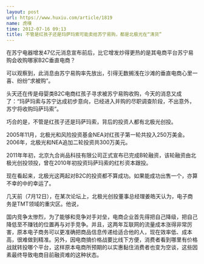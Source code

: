 ```yaml
---
layout: post
url: https://www.huxiu.com/article/1819
name: 虎嗅
time: 2012-07-16 09:13
title: 不管是红孩子还是玛萨玛索可能卖给苏宁易购，都是北极光在“清货”
---
```

在苏宁电器增发47亿元消息宣布前后，比它增发炒得更热的是其电商平台苏宁易购会收购哪家B2C垂直电商？

可以观察到，此消息由苏宁易购率先放出，引得无数搁浅在沙滩的垂直电商心里一喜、纷纷“求被购”。

头天还在传是母婴类B2C电商红孩子寻求被苏宁易购收购，今天的消息又成了：“玛萨玛索与苏宁达成初步意向，已经进入并购的尽职调查阶段，不出意外，苏宁将收购玛萨玛索”。

巧合的是，不管是红孩子还是玛萨玛索，背后的投资人都有北极光创投。

2005年11月，北极光和风险投资基金NEA对红孩子第一轮共投入250万美金。2006年，北极光和NEA追加二轮投资共300万美元。

2011年年初，北京九合尚品科技有限公司正式宣布已完成B轮融资，该轮融资由北极光创投领投，曾在2010年初投资玛萨玛索的红杉资本跟投。

现在看起来，北极光这两起对B2C的投资都不算成功。如果能成功出售一个，亦算不幸的中的幸运了。

几天前（7月12日），在某次论坛上，北极光创投董事总经理姜皓天认为，电子商务是TMT领域的重灾区。他说，

国内竞争太惨烈，为了能够和竞争对手对垒，电商企业首先得把自己降级，把自己降低至不赚钱的位置再与对手竞争。并且，这两年互联网的流量成本涨得非常厉害，原本电子商务可以更准确把商品信息传递给适合他的人，现在效率低、成本高，很难做到精准。另外，因电商搞价格战要比线下方便，消费者看到哪里有价格战就转投哪个平台，这样原本电商所预期的以实惠黏住消费者也变为空谈，这些因素最终导致电商目前融资难的这种状态。

